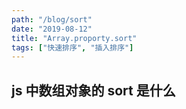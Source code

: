```yaml
---
path: "/blog/sort"
date: "2019-08-12"
title: "Array.proporty.sort"
tags: ["快速排序", "插入排序"]
---
```


## js 中数组对象的 sort 是什么
